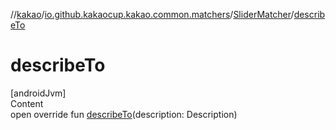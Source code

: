 //[kakao](../../../index.md)/[io.github.kakaocup.kakao.common.matchers](../index.md)/[SliderMatcher](index.md)/[describeTo](describe-to.md)



# describeTo  
[androidJvm]  
Content  
open override fun [describeTo](describe-to.md)(description: Description)  



